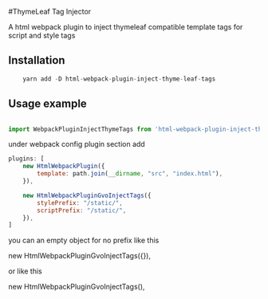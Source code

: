 #ThymeLeaf Tag Injector

A html webpack plugin to inject thymeleaf compatible template tags for script and style tags


## Installation

```js
	yarn add -D html-webpack-plugin-inject-thyme-leaf-tags
```

## Usage example
```js

import WebpackPluginInjectThymeTags from 'html-webpack-plugin-inject-thyme-leaf-tags';
```

under webpack config plugin section add

```js
plugins: [
	new HtmlWebpackPlugin({
		template: path.join(__dirname, "src", "index.html"),
	}),

	new HtmlWebpackPluginGvoInjectTags({
		stylePrefix: "/static/",
		scriptPrefix: "/static/",
	}),
]
```
you can an empty object for no prefix like this


new HtmlWebpackPluginGvoInjectTags({}),

or like this

new HtmlWebpackPluginGvoInjectTags(),
